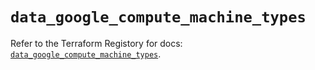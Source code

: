 # `data_google_compute_machine_types`

Refer to the Terraform Registory for docs: [`data_google_compute_machine_types`](https://registry.terraform.io/providers/hashicorp/google/5.21.0/docs/data-sources/compute_machine_types).
